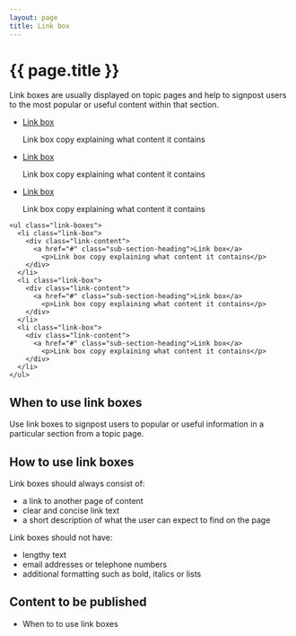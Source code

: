 ```yaml
---
layout: page
title: Link box
---
```


# {{ page.title }}

Link boxes are usually displayed on topic pages and help to signpost users to the most popular or useful content within that section.

<ul class="link-boxes">
  <li class="link-box">
    <div class="link-content">
      <a href="#" class="sub-section-heading">Link box</a>
        <p>Link box copy explaining what content it contains</p>
    </div>
  </li>
  <li class="link-box">
    <div class="link-content">
      <a href="#" class="sub-section-heading">Link box</a>
        <p>Link box copy explaining what content it contains</p>
    </div>
  </li>
  <li class="link-box">
    <div class="link-content">
      <a href="#" class="sub-section-heading">Link box</a>
        <p>Link box copy explaining what content it contains</p>
    </div>
  </li>
</ul>

    <ul class="link-boxes">
      <li class="link-box">
        <div class="link-content">
          <a href="#" class="sub-section-heading">Link box</a>
            <p>Link box copy explaining what content it contains</p>
        </div>
      </li>
      <li class="link-box">
        <div class="link-content">
          <a href="#" class="sub-section-heading">Link box</a>
            <p>Link box copy explaining what content it contains</p>
        </div>
      </li>
      <li class="link-box">
        <div class="link-content">
          <a href="#" class="sub-section-heading">Link box</a>
            <p>Link box copy explaining what content it contains</p>
        </div>
      </li>
    </ul>

## When to use link boxes

Use link boxes to signpost users to popular or useful information in a particular section from a topic page.

## How to use link boxes

Link boxes should always consist of:

- a link to another page of content
- clear and concise link text
- a short description of what the user can expect to find on the page

Link boxes should not have:

- lengthy text
- email addresses or telephone numbers
- additional formatting such as bold, italics or lists

## Content to be published

- When to to use link boxes

